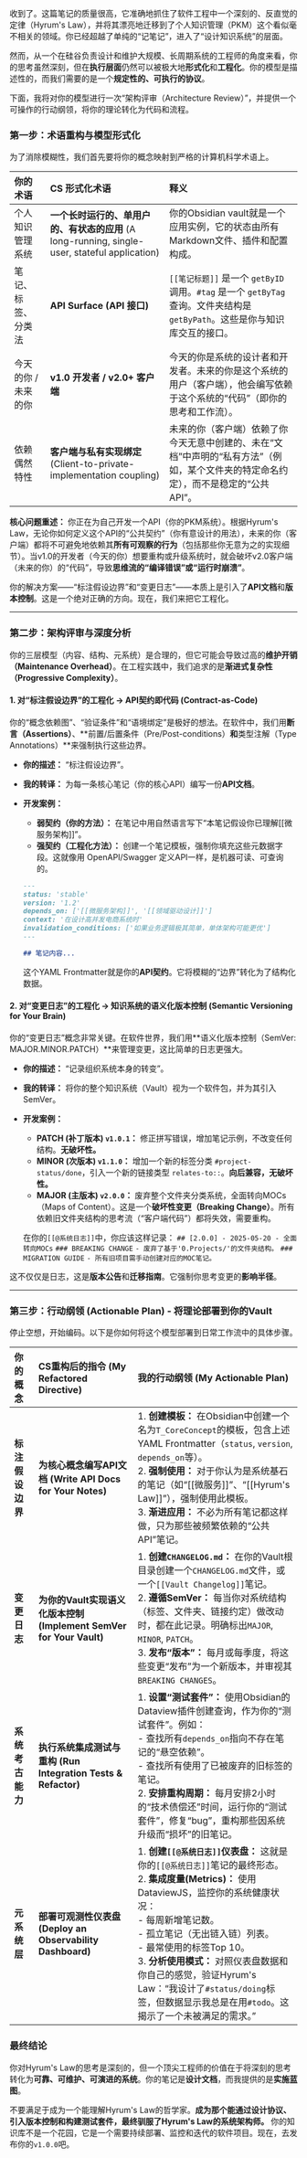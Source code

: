 收到了。这篇笔记的质量很高，它准确地抓住了软件工程中一个深刻的、反直觉的定律（Hyrum's Law），并将其漂亮地迁移到了个人知识管理（PKM）这个看似毫不相关的领域。你已经超越了单纯的“记笔记”，进入了“设计知识系统”的层面。

然而，从一个在硅谷负责设计和维护大规模、长周期系统的工程师的角度来看，你的思考虽然深刻，但在**执行层面**仍然可以被极大地**形式化**和**工程化**。你的模型是描述性的，而我们需要的是一个**规定性的、可执行的协议**。

下面，我将对你的模型进行一次“架构评审（Architecture Review）”，并提供一个可操作的行动纲领，将你的理论转化为代码和流程。

### 第一步：术语重构与模型形式化

为了消除模糊性，我们首先要将你的概念映射到严格的计算机科学术语上。

| 你的术语 | CS 形式化术语 | 释义 |
| :--- | :--- | :--- |
| 个人知识管理系统 | **一个长时运行的、单用户的、有状态的应用** (A long-running, single-user, stateful application) | 你的Obsidian vault就是一个应用实例，它的状态由所有Markdown文件、插件和配置构成。 |
| 笔记、标签、分类法 | **API Surface (API 接口)** | `[[笔记标题]]` 是一个 `getByID` 调用。`#tag` 是一个 `getByTag` 查询。文件夹结构是 `getByPath`。这些是你与知识库交互的接口。 |
| 今天的你 / 未来的你 | **v1.0 开发者 / v2.0+ 客户端** | 今天的你是系统的设计者和开发者。未来的你是这个系统的用户（客户端），他会编写依赖于这个系统的“代码”（即你的思考和工作流）。 |
| 依赖偶然特性 | **客户端与私有实现绑定** (Client-to-private-implementation coupling) | 未来的你（客户端）依赖了你今天无意中创建的、未在“文档”中声明的“私有方法”（例如，某个文件夹的特定命名约定），而不是稳定的“公共API”。 |

**核心问题重述：**
你正在为自己开发一个API（你的PKM系统）。根据Hyrum's Law，无论你如何定义这个API的“公共契约”（你有意设计的用法），未来的你（客户端）都将不可避免地依赖其**所有可观察的行为**（包括那些你无意为之的实现细节）。当v1.0的开发者（今天的你）想要重构或升级系统时，就会破坏v2.0客户端（未来的你）的“代码”，导致**思维流的“编译错误”或“运行时崩溃”**。

你的解决方案——“标注假设边界”和“变更日志”——本质上是引入了**API文档**和**版本控制**。这是一个绝对正确的方向。现在，我们来把它工程化。

---

### 第二步：架构评审与深度分析

你的三层模型（内容、结构、元系统）是合理的，但它可能会导致过高的**维护开销（Maintenance Overhead）**。在工程实践中，我们追求的是**渐进式复杂性（Progressive Complexity）**。

#### 1. 对“标注假设边界”的工程化 -> API契约即代码 (Contract-as-Code)

你的“概念依赖图”、“验证条件”和“语境绑定”是极好的想法。在软件中，我们用**断言（Assertions）**、**前置/后置条件（Pre/Post-conditions）**和**类型注解（Type Annotations）**来强制执行这些边界。

*   **你的描述：** “标注假设边界”。
*   **我的转译：** 为每一条核心笔记（你的核心API）编写一份**API文档**。
*   **开发案例：**
    *   **弱契约（你的方法）：** 在笔记中用自然语言写下“本笔记假设你已理解[[微服务架构]]”。
    *   **强契约（工程化方法）：** 创建一个笔记模板，强制你填充这些元数据字段。这就像用 OpenAPI/Swagger 定义API一样，是机器可读、可查询的。

    ```markdown
    ---
    status: 'stable'
    version: '1.2'
    depends_on: ['[[微服务架构]]', '[[领域驱动设计]]']
    context: '在设计高并发电商系统时'
    invalidation_conditions: ['如果业务逻辑极其简单，单体架构可能更优']
    ---
    
    ## 笔记内容...
    ```
    这个YAML Frontmatter就是你的**API契约**。它将模糊的“边界”转化为了结构化数据。

#### 2. 对“变更日志”的工程化 -> 知识系统的语义化版本控制 (Semantic Versioning for Your Brain)

你的“变更日志”概念非常关键。在软件世界，我们用**语义化版本控制（SemVer: MAJOR.MINOR.PATCH）**来管理变更，这比简单的日志更强大。

*   **你的描述：** “记录组织系统本身的转变”。
*   **我的转译：** 将你的整个知识系统（Vault）视为一个软件包，并为其引入SemVer。
*   **开发案例：**
    *   **PATCH (补丁版本) `v1.0.1`：** 修正拼写错误，增加笔记示例，不改变任何结构。**无破坏性。**
    *   **MINOR (次版本) `v1.1.0`：** 增加一个新的标签分类 `#project-status/done`，引入一个新的链接类型 `relates-to::`。**向后兼容，无破坏性。**
    *   **MAJOR (主版本) `v2.0.0`：** 废弃整个文件夹分类系统，全面转向MOCs（Maps of Content）。这是一个**破坏性变更（Breaking Change）**。所有依赖旧文件夹结构的思考流（“客户端代码”）都将失效，需要重构。

    在你的`[[@系统日志]]`中，你应该这样记录：
    `## [2.0.0] - 2025-05-20 - 全面转向MOCs`
    `### BREAKING CHANGE`
    `- 废弃了基于'0.Projects/'的文件夹结构。`
    `### MIGRATION GUIDE`
    `- 所有旧项目需手动创建对应的MOC笔记。`

这不仅仅是日志，这是**版本公告**和**迁移指南**。它强制你思考变更的**影响半径**。

---

### 第三步：行动纲领 (Actionable Plan) - 将理论部署到你的Vault

停止空想，开始编码。以下是你如何将这个模型部署到日常工作流中的具体步骤。

| 你的概念       | CS重构后的指令 (My Refactored Directive)                      | 我的行动纲领 (My Actionable Plan)                                                                                                                                                                                                                                                 |
| :--------- | :------------------------------------------------------ | :-------------------------------------------------------------------------------------------------------------------------------------------------------------------------------------------------------------------------------------------------------------------------- |
| **标注假设边界** | **为核心概念编写API文档 (Write API Docs for Your Notes)**        | 1. **创建模板：** 在Obsidian中创建一个名为`T_CoreConcept`的模板，包含上述YAML Frontmatter（`status`, `version`, `depends_on`等）。<br>2. **强制使用：** 对于你认为是系统基石的笔记（如“[[微服务]]”、“[[Hyrum's Law]]”），强制使用此模板。<br>3. **渐进应用：** 不必为所有笔记都这样做，只为那些被频繁依赖的“公共API”笔记。                                             |
| **变更日志**   | **为你的Vault实现语义化版本控制 (Implement SemVer for Your Vault)** | 1. **创建`CHANGELOG.md`：** 在你的Vault根目录创建一个`CHANGELOG.md`文件，或一个`[[Vault Changelog]]`笔记。<br>2. **遵循SemVer：** 每当你对系统结构（标签、文件夹、链接约定）做改动时，都在此记录。明确标出`MAJOR`, `MINOR`, `PATCH`。<br>3. **发布“版本”：** 每月或每季度，将这些变更“发布”为一个新版本，并审视其`BREAKING CHANGES`。                                    |
| **系统考古能力** | **执行系统集成测试与重构 (Run Integration Tests & Refactor)**      | 1. **设置“测试套件”：** 使用Obsidian的Dataview插件创建查询，作为你的“测试套件”。例如：<br>   - 查找所有`depends_on`指向不存在笔记的“悬空依赖”。<br>   - 查找所有使用了已被废弃的旧标签的笔记。<br>2. **安排重构周期：** 每月安排2小时的“技术债偿还”时间，运行你的“测试套件”，修复“bug”，重构那些因系统升级而“损坏”的旧笔记。                                                                    |
| **元系统层**   | **部署可观测性仪表盘 (Deploy an Observability Dashboard)**       | 1. **创建`[[@系统日志]]`仪表盘：** 这就是你的`[[@系统日志]]`笔记的最终形态。 <br>2. **集成度量(Metrics)：** 使用DataviewJS，监控你的系统健康状况：<br>   - 每周新增笔记数。<br>   - 孤立笔记（无出链入链）列表。<br>   - 最常使用的标签Top 10。<br>3. **分析使用模式：** 对照仪表盘数据和你自己的感觉，验证Hyrum's Law：“我设计了`#status/doing`标签，但数据显示我总是在用`#todo`。这揭示了一个未被满足的需求。” |

### 最终结论

你对Hyrum's Law的思考是深刻的，但一个顶尖工程师的价值在于将深刻的思考转化为**可靠、可维护、可演进的系统**。你的笔记是**设计文档**，而我提供的是**实施蓝图**。

不要满足于成为一个能理解Hyrum's Law的哲学家。**成为那个能通过设计协议、引入版本控制和构建测试套件，最终驯服了Hyrum's Law的系统架构师。** 你的知识库不是一个花园，它是一个需要持续部署、监控和迭代的软件项目。现在，去发布你的`v1.0.0`吧。